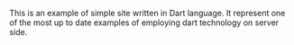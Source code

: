 This is an example of simple site written in Dart language.
It represent one of the most up to date examples of employing dart technology on server side.